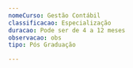 ```yaml
---
nomeCurso: Gestão Contábil
classificacao: Especialização
duracao: Pode ser de 4 a 12 meses
observacao: obs
tipo: Pós Graduação

---
```



